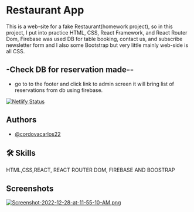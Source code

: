 
# Restaurant App

This is a web-site for a fake Restaurant(homework project), so in this project, I put into practice HTML, CSS, React Framework, and React Router Dom, Firebase was used DB for table booking, contact us, and subscribe newsletter form and I also some Bootstrap but very little mainly web-side is all CSS. 

## -Check DB for reservation made--
- go to to the footer and click link to admin screen it will bring list of reservations from db using firebase.

[![Netlify Status](https://api.netlify.com/api/v1/badges/43171a4e-b011-46f4-a238-8310b8a5cf9e/deploy-status)](https://app.netlify.com/sites/fake-restaurant-app-by-carlos-cordova/deploys)

## Authors

- [@cordovacarlos22](https://www.github.com/cordovacarlos22)

## 🛠 Skills

HTML,CSS,REACT, REACT ROUTER DOM, FIREBASE AND BOOSTRAP

## Screenshots

[![Screenshot-2022-12-28-at-11-55-10-AM.png](https://i.postimg.cc/gjwnr3q4/Screenshot-2022-12-28-at-11-55-10-AM.png)](https://postimg.cc/H8gphcN7)
